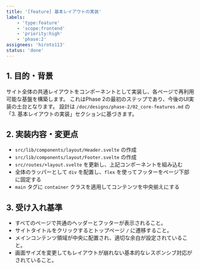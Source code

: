 ```yaml
---
title: '[feature] 基本レイアウトの実装'
labels:
    - 'type:feature'
    - 'scope:frontend'
    - 'priority:high'
    - 'phase:2'
assignees: 'hiroto113'
status: 'done'
---
```


## 1. 目的・背景

サイト全体の共通レイアウトをコンポーネントとして実装し、各ページで再利用可能な基盤を構築します。
これはPhase 2の最初のステップであり、今後のUI実装の土台となります。
設計は `/doc/designs/phase-2/02_core-features.md` の「3. 基本レイアウトの実装」セクションに基づきます。

## 2. 実装内容・変更点

- `src/lib/components/layout/Header.svelte` の作成
- `src/lib/components/layout/Footer.svelte` の作成
- `src/routes/+layout.svelte` を更新し、上記コンポーネントを組み込む
- 全体のラッパーとして `div` を配置し、`flex` を使ってフッターをページ下部に固定する
- `main` タグに `container` クラスを適用してコンテンツを中央揃えにする

## 3. 受け入れ基準

- すべてのページで共通のヘッダーとフッターが表示されること。
- サイトタイトルをクリックするとトップページ `/` に遷移すること。
- メインコンテンツ領域が中央に配置され、適切な余白が設定されていること。
- 画面サイズを変更してもレイアウトが崩れない基本的なレスポンシブ対応がされていること。
